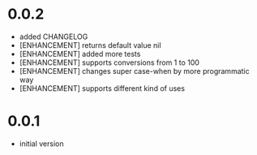 # 0.0.2

  * added CHANGELOG
  * [ENHANCEMENT] returns default value nil
  * [ENHANCEMENT] added more tests
  * [ENHANCEMENT] supports conversions from 1 to 100
  * [ENHANCEMENT] changes super case-when by more programmatic way
  * [ENHANCEMENT] supports different kind of uses

# 0.0.1

  * initial version
